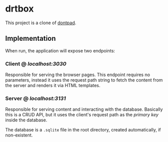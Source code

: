 # drtbox

This project is a clone of [dontpad](https://dontpad.com/).

## Implementation

When run, the application will expose two endpoints:
### Client @ *localhost:3030*
Responsible for serving the browser pages. This endpoint requires no parameters, instead it uses the request path string to fetch the content from the server and renders it via HTML templates.

### Server @ *localhost:3131*
Responsible for serving content and interacting with the database. Basically this is a CRUD API, but it uses the client's request path as the *primary key* inside the database.

The database is a `.sqlite` file in the root directory, created automatically, if non-existent.
